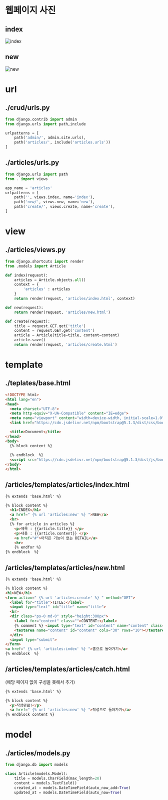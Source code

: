 # 웹페이지 사진

## index

![index](workshop_index.PNG)


## new

![new](workshop_new.PNG)

# url

## ./crud/urls.py

```python
from django.contrib import admin
from django.urls import path,include

urlpatterns = [
    path('admin/', admin.site.urls),
    path('articles/', include('articles.urls'))
]
```

## ./articles/urls.py

```python
from django.urls import path
from . import views

app_name = 'articles'
urlpatterns = [
    path('', views.index, name='index'),
    path('new/', views.new, name='new'),
    path('create/', views.create, name='create'),
]
```

# view

## ./articles/views.py 

```python
from django.shortcuts import render
from .models import Article

def index(request):
    articles = Article.objects.all()
    context = {
        'articles' : articles
    }
    return render(request, 'articles/index.html', context)

def new(request):
    return render(request, 'articles/new.html')

def create(request):
    title = request.GET.get('title')
    content = request.GET.get('content')
    article = Article(title=title, content=content)
    article.save()
    return render(request, 'articles/create.html')
```

# template

## ./teplates/base.html

```html
<!DOCTYPE html>
<html lang="en">
<head>
  <meta charset="UTF-8">
  <meta http-equiv="X-UA-Compatible" content="IE=edge">
  <meta name="viewport" content="width=device-width, initial-scale=1.0">
  <link href="https://cdn.jsdelivr.net/npm/bootstrap@5.1.3/dist/css/bootstrap.min.css" rel="stylesheet" integrity="sha384-1BmE4kWBq78iYhFldvKuhfTAU6auU8tT94WrHftjDbrCEXSU1oBoqyl2QvZ6jIW3" crossorigin="anonymous">

  <title>Document</title>
</head>
<body>
  {% block content %}
  
  {% endblock  %}
  <script src="https://cdn.jsdelivr.net/npm/bootstrap@5.1.3/dist/js/bootstrap.bundle.min.js" integrity="sha384-ka7Sk0Gln4gmtz2MlQnikT1wXgYsOg+OMhuP+IlRH9sENBO0LRn5q+8nbTov4+1p" crossorigin="anonymous"></script>
</body>
</html>
```

## /articles/templates/articles/index.html

```html
{% extends 'base.html' %}

{% block content %}
  <h1>INDEX</h1>
  <a href=" {% url 'articles:new' %} ">NEW</a>
  <hr>
  {% for article in articles %}
    <p>제목 : {{article.title}} </p>
    <p>내용 : {{article.content}} </p>
    <a href="#">아직은 기능이 없는 DETAIL</a>
    <hr>
    {% endfor %}
{% endblock  %}
```

## /articles/templates/articles/new.html

```html
{% extends 'base.html' %}

{% block content %}
<h1>NEW</h1>
<form action=" {% url 'articles:create' %} " method="GET">
  <label for="title">TITLE:</label>
  <input type="text" id="title" name="title">
  <br>
  <dir class="ps-0 md-0" style="height:300px">
    <label for="content" class="">CONTENT:</label>
    {% comment %} <input type="text" id="content" name="content" class="col-3"> {% endcomment %}
    <textarea name="content" id="content" cols="30" rows="10"></textarea>
  </dir>
  <input type="submit">
</form>
<a href=" {% url 'articles:index' %} ">홈으로 돌아가기</a>
{% endblock  %}
```

##  /articles/templates/articles/catch.html 
(해당 페이지 없이 구성을 못해서 추가)  

```html
{% extends 'base.html' %}

{% block content %}
  <p>작성완료!</p>
  <a href=" {% url 'articles:new' %} ">작성으로 돌아가기</a>
{% endblock content %}
```

  
# model  

  
## ./articles/models.py

```python
from django.db import models

class Article(models.Model):
    title = models.CharField(max_length=20)
    content = models.TextField()
    created_at = models.DateTimeField(auto_now_add=True)
    updated_at = models.DateTimeField(auto_now=True)
```

